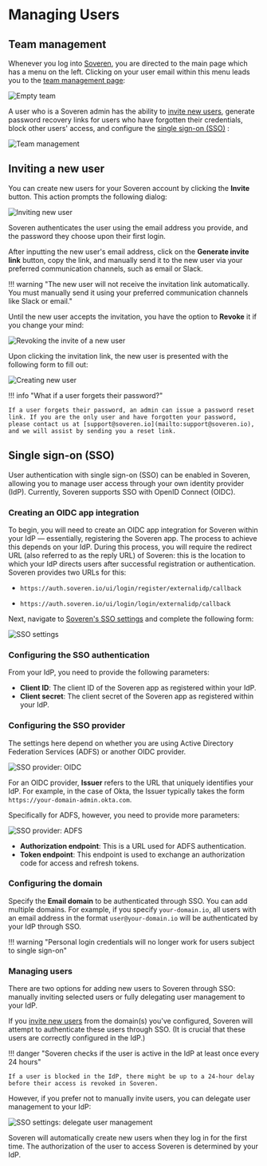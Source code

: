 # Managing Users

## Team management

Whenever you log into [Soveren](https://app.soveren.io), you are directed to the main page which has a menu on the left. Clicking on your user email within this menu leads you to the [team management page](https://app.soveren.io/team/list):

![Empty team](../../img/administration/team-init.png "Empty team")

A user who is a Soveren admin has the ability to [invite new users](#inviting-a-new-user), generate password recovery links for users who have forgotten their credentials, block other users' access, and configure the [single sign-on (SSO)](#single-sign-on-sso) :

![Team management](../../img/administration/team-existing-user-menu.png "Team management")

## Inviting a new user

You can create new users for your Soveren account by clicking the **Invite** button. This action prompts the following dialog:

![Inviting new user](../../img/administration/team-invite.png "Inviting new user")

Soveren authenticates the user using the email address you provide, and the password they choose upon their first login.

After inputting the new user's email address, click on the **Generate invite link** button, copy the link, and manually send it to the new user via your preferred communication channels, such as email or Slack.

!!! warning "The new user will not receive the invitation link automatically. You must manually send it using your preferred communication channels like Slack or email."

Until the new user accepts the invitation, you have the option to **Revoke** it if you change your mind:

![Revoking the invite of a new user](../../img/administration/team-new-user-menu.png "Revoking the invite of a new user")

Upon clicking the invitation link, the new user is presented with the following form to fill out:

![Creating new user](../../img/administration/team-invite-accept.png "Creating new user")

!!! info "What if a user forgets their password?"

    If a user forgets their password, an admin can issue a password reset link. If you are the only user and have forgotten your password, please contact us at [support@soveren.io](mailto:support@soveren.io), and we will assist by sending you a reset link.

## Single sign-on (SSO)

User authentication with single sign-on (SSO) can be enabled in Soveren, allowing you to manage user access through your own identity provider (IdP). Currently, Soveren supports SSO with OpenID Connect (OIDC).

### Creating an OIDC app integration

To begin, you will need to create an OIDC app integration for Soveren within your IdP — essentially, registering the Soveren app. The process to achieve this depends on your IdP. During this process, you will require the redirect URL (also referred to as the reply URL) of Soveren: this is the location to which your IdP directs users after successful registration or authentication. Soveren provides two URLs for this:

* `https://auth.soveren.io/ui/login/register/externalidp/callback`

* `https://auth.soveren.io/ui/login/login/externalidp/callback`

Next, navigate to [Soveren's SSO settings](https://app.soveren.io/team/settings) and complete the following form:

![SSO settings](../../img/administration/sso-settings.png "SSO settings")

### Configuring the SSO authentication

From your IdP, you need to provide the following parameters:

* **Client ID**: The client ID of the Soveren app as registered within your IdP.
* **Client secret**: The client secret of the Soveren app as registered within your IdP.

### Configuring the SSO provider

The settings here depend on whether you are using Active Directory Federation Services (ADFS) or another OIDC provider.

![SSO provider: OIDC](../../img/administration/sso-provider-oidc.png "SSO provider: OIDC")

For an OIDC provider, **Issuer** refers to the URL that uniquely identifies your IdP. For example, in the case of Okta, the Issuer typically takes the form `https://your-domain-admin.okta.com`.

Specifically for ADFS, however, you need to provide more parameters:

![SSO provider: ADFS](../../img/administration/sso-provider-adfs.png "SSO provider: ADFS")

* **Authorization endpoint**: This is a URL used for ADFS authentication.
* **Token endpoint**: This endpoint is used to exchange an authorization code for access and refresh tokens.

### Configuring the domain

Specify the **Email domain** to be authenticated through SSO. You can add multiple domains. For example, if you specify `your-domain.io`, all users with an email address in the format `user@your-domain.io` will be authenticated by your IdP through SSO.

!!! warning "Personal login credentials will no longer work for users subject to single sign-on"

### Managing users

There are two options for adding new users to Soveren through SSO: manually inviting selected users or fully delegating user management to your IdP.

If you [invite new users](#inviting-a-new-user) from the domain(s) you've configured, Soveren will attempt to authenticate these users through SSO. (It is crucial that these users are correctly configured in the IdP.)

!!! danger "Soveren checks if the user is active in the IdP at least once every 24 hours"

    If a user is blocked in the IdP, there might be up to a 24-hour delay before their access is revoked in Soveren.

However, if you prefer not to manually invite users, you can delegate user management to your IdP:

![SSO settings: delegate user management](../../img/administration/sso-settings-delegate.png "SSO settings: delegate user management")

Soveren will automatically create new users when they log in for the first time. The authorization of the user to access Soveren is determined by your IdP.
